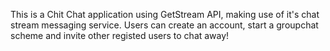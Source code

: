 This is a Chit Chat application using GetStream API, making use of it's chat stream messaging service.
Users can create an account, start a groupchat scheme and invite other registed users to chat away!
